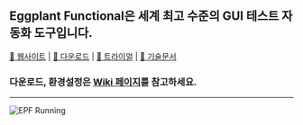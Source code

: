 ## Eggplant Functional은 세계 최고 수준의 GUI 테스트 자동화 도구입니다.
[:eggplant:  웹사이트](https://eggplant.io/) | [:floppy_disk:  다운로드](https://eggplant.io/downloads) | 
[:key:  트라이얼](http://info.eggplant.io/try-eggplant) | [:page_facing_up:  기술문서](http://docs.testplant.com/eggplant-documentation-home.htm)
### 다운로드, 환경설정은 [Wiki 페이지](https://github.com/Kimrock/Eggplant-Functional/wiki)를 참고하세요.
------
![EPF Running](https://user-images.githubusercontent.com/42508143/54476640-02e3c100-4843-11e9-9bc9-049b0edfb730.png)
<br>
